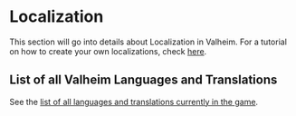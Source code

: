 ﻿# Localization
This section will go into details about Localization in Valheim. For a tutorial on how to create your own localizations, check [here](../../tutorials/localization.md).

## List of all Valheim Languages and Translations
See the [list of all languages and translations currently in the game](language-list.md).
